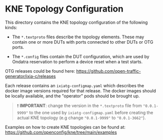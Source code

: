 # KNE Topology Configuration

This directory contains the KNE topology configuration of the following kinds:

-   The `*.textproto` files describe the topology elements. These may contain
    one or more DUTs with ports connected to other DUTs or OTG ports.

-   The `*.config` files contain the DUT configuration, which are used by
    Ondatra reservation to perform a device reset when a test starts.
    
OTG releases could be found here:
https://github.com/open-traffic-generator/ixia-c/releases

Each release contains an `ixiatg-configmap.yaml` which describes the docker 
image versions required for that release. The docker images should be locally
available, and the "operator" pods should be brought up.

> :exclamation: **IMPORTANT**: change the version in the `*.textproto` file
> from `"0.0.1-9999"` to the one used by `ixiatg-configmap.yaml` before 
> creating the actual KNE topology (e.g change `"0.0.1-9999"` to
> `"0.0.1-3662"`).

Examples on how to create KNE topologies can be found at:
https://github.com/openconfig/kne/tree/main/examples